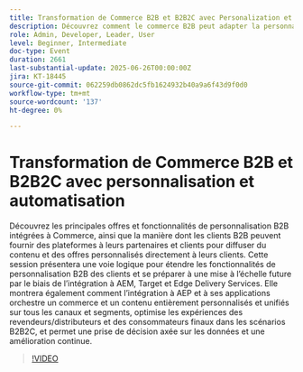 ```yaml
---
title: Transformation de Commerce B2B et B2B2C avec Personalization et automatisation
description: Découvrez comment le commerce B2B peut adapter la personnalisation à l’aide d’AEM, de Target et d’AEP afin d’optimiser les expériences B2B2C et de générer du contenu et des offres unifiés et pilotés par les données.
role: Admin, Developer, Leader, User
level: Beginner, Intermediate
doc-type: Event
duration: 2661
last-substantial-update: 2025-06-26T00:00:00Z
jira: KT-18445
source-git-commit: 062259db0862dc5fb1624932b40a9a6f43d9f0d0
workflow-type: tm+mt
source-wordcount: '137'
ht-degree: 0%

---
```



# Transformation de Commerce B2B et B2B2C avec personnalisation et automatisation

Découvrez les principales offres et fonctionnalités de personnalisation B2B intégrées à Commerce, ainsi que la manière dont les clients B2B peuvent fournir des plateformes à leurs partenaires et clients pour diffuser du contenu et des offres personnalisés directement à leurs clients. Cette session présentera une voie logique pour étendre les fonctionnalités de personnalisation B2B des clients et se préparer à une mise à l’échelle future par le biais de l’intégration à AEM, Target et Edge Delivery Services. Elle montrera également comment l’intégration à AEP et à ses applications orchestre un commerce et un contenu entièrement personnalisés et unifiés sur tous les canaux et segments, optimise les expériences des revendeurs/distributeurs et des consommateurs finaux dans les scénarios B2B2C, et permet une prise de décision axée sur les données et une amélioration continue.

>[!VIDEO](https://video.tv.adobe.com/v/3464441/?learn=on&enablevpops)
